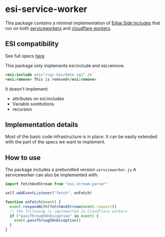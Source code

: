 # esi-service-worker

This package contains a minimal implementation of [Edge Side Includes](https://en.wikipedia.org/wiki/Edge_Side_Includes) that run on both [serviceworkers](https://developer.mozilla.org/en-US/docs/Web/API/Service_Worker_API) and [cloudflare workers](https://blog.cloudflare.com/edge-side-includes-with-cloudflare-workers/).

## ESI compatibility

See full specs [here](https://www.w3.org/TR/esi-lang/)

This package only implements esi:include and esi:remove.

```html
<esi:include src="/cgi-bin/date.cgi" />
<esi:remove> This is removed</esi:remove>
```

It doesn't implement:

- attributes on esi:includes
- Variable sostitutions
- recursion

## Implementation details

Most of the basic code infrastructure is in place. It can be easily extended with the part of the specs we want to implement.

## How to use

The package includes a prebundled version `serviceworker.js`
A serviceworker can also be implemented with:

```js
import fetchAndStream from "esi-stream-parser"

self.addEventListener("fetch", onFetch)

function onFetch(event) {
  event.respondWith(fetchAndStream(event.request))
  // the following is implemented in Cloudflare workers
  if ("passThroughOnException" in event) {
    event.passThroughOnException()
  }
}
```
